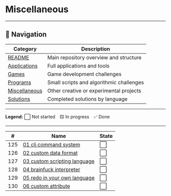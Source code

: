 # Miscellaneous

---

## 🧭 Navigation

| Category | Description |
| -------- | ----------- |
| [README](/README.md) | Main repository overview and structure |
| [Applications](../applications/INDEX.md) | Full applications and tools |
| [Games](../games/INDEX.md) | Game development challenges |
| [Programs](../programs/INDEX.md) | Small scripts and algorithmic challenges |
| [Miscellaneous](../miscellaneous/INDEX.md) | Other creative or experimental projects |
| [Solutions](../../solutions/INDEX.md) | Completed solutions by language |

---

**Legend:**
⬜ Not started 🟨 In progress ✅ Done

---


| #   | Name                                | State |
| --- | ----------------------------------- | ----- |
| 125 | [01 cli command system](/challenges/miscellaneous/details/01-cli-command-system.md) | ⬜ |
| 126 | [02 custom data format](/challenges/miscellaneous/details/02-custom-data-format.md) | ⬜ |
| 127 | [03 custom scripting language](/challenges/miscellaneous/details/03-custom-scripting-language.md) | ⬜ |
| 128 | [04 brainfuck interpreter](/challenges/miscellaneous/details/04-brainfuck-interpreter.md) | ⬜ |
| 129 | [05 redo in your own language](/challenges/miscellaneous/details/05-redo-in-your-own-language.md) | ⬜ |
| 130 | [06 custom attribute](/challenges/miscellaneous/details/06-custom-attribute.md) | ⬜ |

